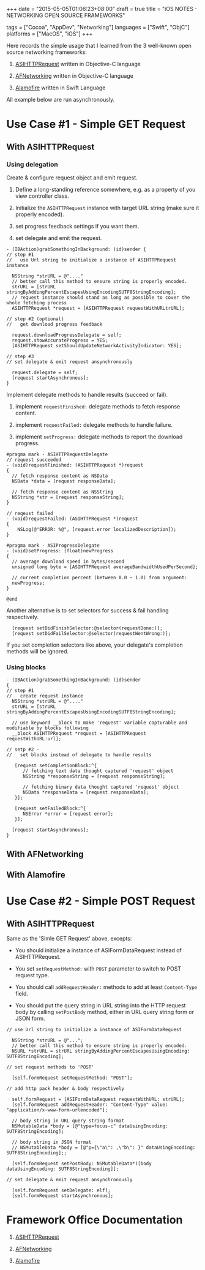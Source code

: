 
+++
date = "2015-05-05T01:06:23+08:00"
draft = true
title = "iOS NOTES - NETWORKING OPEN SOURCE FRAMEWORKS"

tags      = ["Cocoa", "AppDev", "Networking"]
languages = ["Swift", "ObjC"]
platforms = ["MacOS", "iOS"]
+++

Here records the simple usage that I learned from the 3 well-known open source
networking frameworks:

1. [ASIHTTPRequest](http://allseeing-i.com/ASIHTTPRequest/) written in Objective-C language

2. [AFNetworking](https://github.com/AFNetworking/AFNetworking)  written in Objective-C language

3. [Alamofire](https://github.com/Alamofire/Alamofire) written in Swift Language

All example below are run asynchronously.
<!--more-->

# Use Case #1 - Simple GET Request

## With ASIHTTPRequest

### Using delegation

Create & configure request object and emit request.

1. Define a long-standing reference somewhere, e.g. as a property of you view
   controller class.

1. Initialize the `ASIHTTPRequest` instance with target URL string (make sure
   it properly encoded).

1. set progress feedback settings if you want them.

1. set delegate and emit the request.

```objc
- (IBAction)grabSomethingInBackground: (id)sender {
// step #1
//   use Url string to initialize a instance of ASIHTTPRequest instance

  NSString *strURL = @"...."
  // better call this method to ensure string is properly encoded.
  strURL = [strURL stringByAddingPercentEscapesUsingEncodingSUTF8StringEncoding];
  // request instance should stand as long as possible to cover the whole fetching process
  ASIHTTPRequest *request = [ASIHTTPRequest requestWithURLtrURL];

// step #2 (optional)
//   get download progress feedback

  request.downloadProgressDelegate = self;
  request.showAccurateProgress = YES;
  [ASIHTTPRequest setShouldUpdateNetworkActivityIndicator: YES];

// step #3
// set delegate & emit request ansynchronously

  request.delegate = self;
  [request startAsynchronous];
}
```

Implement delegate methods to handle results (succeed or fail).

1. implement `requestFinished:` delegate methods to fetch response content.

1. implement `requestFailed:` delegate methods to handle failure.

1. implement `setProgress:` delegate methods to report the download progress.

```objc
#pragma mark - ASIHTTPRequestDelegate
// request succeeded
- (void)requestFinished: (ASIHTTPRequest *)request
{
  // fetch response content as NSData
  NSData *data = [request responseData];

  // fetch response content as NSString
  NSString *str = [request responseString];
}

// reqeust failed
- (void)requestFailed: (ASIHTTPRequest *)request
{
    NSLog(@"ERROR: %@", [request.error localizedDescription]);
}

#pragma mark - ASIProgressDelegate
- (void)setProgress: (float)newProgress
{
  // average download speed in bytes/second
  unsigned long byte = [ASIHTTPRequest averageBandwidthUsedPerSecond];

  // current completion percent (between 0.0 ~ 1.0) from argument:
  newProgress;
}

@end

```

Another alternative is to set selectors for success & fail handling respectively.

```objc
  [request setDidFinishSelector:@selector(requestDone:)];
  [request setDidFailSelector:@selector(requestWentWrong:)];
```

If you set completion selectors like above, your delegate's completion methods
will be ignored.

### Using blocks

```objc
- (IBAction)grabSomethingInBackground: (id)sender
{
// step #1
//   create request instance
  NSString *strURL = @"...."
  strURL = [strURL stringByAddingPercentEscapesUsingEncodingSUTF8StringEncoding];

  // use keyword __block to make 'request' variable capturable and modifiable by blocks following
  __block ASIHTTPRequest *request = [ASIHTTPRequest requestWithURL:url];

// setp #2 -
//   set blocks instead of delegate to handle results

   [request setCompletionBlock:^{
      // fetching text data thought captured 'request' object
      NSString *responseString = [request responseString];

      // fetching binary data thought captured 'request' object
      NSData *responseData = [request responseData];
   }];

   [request setFailedBlock:^{
      NSError *error = [request error];
   }];

  [request startAsynchronous];
}
```

## With AFNetworking

## With Alamofire

# Use Case #2 - Simple POST Request

## With ASIHTTPRequest

Same as the 'Simle GET Request' above, excepts:

+ You should initialize a instance of ASIFormDataRequest instead of
  ASIHTTPRequest.

+ You set `setRequestMethod:` with `POST` parameter to switch to POST request
  type.

+ You should call `addRequestHeader:` methods to add at least `Content-Type`
  field.

+ You should put the query string in URL string into the HTTP request body by
  calling `setPostBody` method, either in URL query string form or JSON form.

```objc
// use Url string to initialize a instance of ASIFormDataRequest

  NSString *strURL = @"...";
  // better call this method to ensure string is properly encoded.
  NSURL *strURL = strURL stringByAddingPercentEscapesUsingEncoding: SUTF8StringEncoding];

// set request methods to 'POST'

  [self.formRequest setRequestMethod: "POST"];

// add http pack header & body respectively

  self.formRequest = [ASIFormDataRequest requestWithURL: strURL];
  [self.formRequest addRequestHeader: "Content-Type" value: "application/x-www-form-urlencoded"];

  // body string in URL query string format
  NSMutableData *body = [@"type=focus-c" dataUsingEncoding: SUTF8StringEncoding];

  // body string in JSON format
  // NSMutableData *body = [@"p={\"a\": ,\"b\": }" dataUsingEncoding: SUTF8StringEncoding];;

  [self.formRequest setPostBody: NSMutableData*)[body dataUsingEncoding: SUTF8StringEncoding]];

// set delegate & emit request ansynchronously

  [self.formRequest setDelegate: elf];
  [self.formRequest startAsynchronous];
```

# Framework Office Documentation

1. [ASIHTTPRequest](http://allseeing-i.com/ASIHTTPRequest/How-to-use)

2. [AFNetworking](http://cocoadocs.org/docsets/AFNetworking/2.5.3/)

3. [Alamofire](https://github.com/Alamofire/Alamofire)

